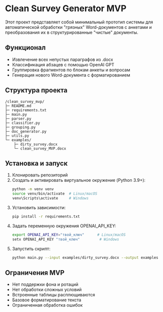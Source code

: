 # Clean Survey Generator MVP

Этот проект представляет собой минимальный прототип системы для автоматической обработки "грязных" Word-документов с анкетами и преобразования их в структурированные "чистые" документы.

## Функционал

- Извлечение всех непустых параграфов из .docx
- Классификация абзацев с помощью OpenAI GPT
- Группировка фрагментов по блокам анкеты и вопросам
- Генерация нового Word-документа с форматированием

## Структура проекта

```
/clean_survey_mvp/
├─ README.md
├─ requirements.txt
├─ main.py
├─ parser.py
├─ classifier.py
├─ grouping.py
├─ doc_generator.py
├─ utils.py
└─ examples/
    ├─ dirty_survey.docx
    └─ clean_survey_MVP.docx
```

## Установка и запуск

1. Клонировать репозиторий
2. Создать и активировать виртуальное окружение (Python 3.9+):
   ```bash
   python -m venv venv
   source venv/bin/activate  # Linux/macOS
   venv\Scripts\activate     # Windows
   ```
3. Установить зависимости:
   ```bash
   pip install -r requirements.txt
   ```
4. Задать переменную окружения OPENAI_API_KEY:
   ```bash
   export OPENAI_API_KEY="твой_ключ"      # Linux/macOS
   setx OPENAI_API_KEY "твой_ключ"         # Windows
   ```
5. Запустить скрипт:
   ```bash
   python main.py --input examples/dirty_survey.docx --output examples/clean_survey_MVP.docx
   ```

## Ограничения MVP

- Нет поддержки фона и ротаций
- Нет обработки сложных условий
- Встроенные таблицы расплющиваются
- Базовое форматирование текста
- Ограниченная обработка ошибок 